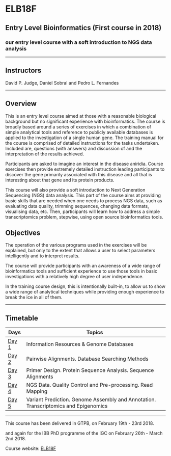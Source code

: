 # ELB18F 

## Entry Level Bioinformatics (First course in 2018)
### our entry level course with a soft introduction to NGS data analysis

-----

## Instructors
David P. Judge, Daniel Sobral and Pedro L. Fernandes

-----

## Overview
This is an entry level course aimed at those with a reasonable biological background but no significant experience with bioinformatics. The course is broadly based around a series of exercises in which a combination of simple analytical tools and reference to publicly available databases is applied to the investigation of a single human gene. The training manual for the course is comprised of detailed instructions for the tasks undertaken. Included are, questions (with answers) and discussion of and the interpretation of the results achieved.

Participants are asked to imagine an interest in the disease aniridia. Course exercises then provide extremely detailed instruction leading participants to discover the gene primarily associated with this disease and all that is interesting about that gene and its protein products.

This course will also provide a soft introduction to Next Generation Sequencing (NGS) data analysis. This part of the course aims at providing basic skills that are needed when one needs to process NGS data, such as evaluating data quality, trimming sequences, changing data formats, visualising data, etc. Then, participants will learn how to address a simple transcriptomics problem, stepwise, using open source bioinformatics tools.

## Objectives
The operation of the various programs used in the exercises will be explained, but only to the extent that allows a user to select parameters intelligently and to interpret results.

The course will provide participants with an awareness of a wide range of bioinformatics tools and sufficient experience to use those tools in basic investigations with a relatively high degree of user independence.

In the training course design, this is intentionally built-in, to allow us to show a wide range of analytical techniques while providing enough experience to break the ice in all of them.

-----

## Timetable

Days | Topics |
----- | ----- |
[Day 1](https://github.com/GTPB/ELB18F/blob/master/INDEX.md) | Information Resources & Genome Databases
[Day 2](https://github.com/GTPB/ELB18F/blob/master/INDEX.md) | Pairwise Alignments. Database Searching Methods
[Day 3](https://github.com/GTPB/ELB18F/blob/master/INDEX.md) | Primer Design. Protein Sequence Analysis. Sequence Alignments
[Day 4](https://github.com/GTPB/ELB18F/blob/master/NGS.md) | NGS Data. Quality Control and Pre-processing. Read Mapping
[Day 5](https://github.com/GTPB/ELB18F/blob/master/NGS.md) | Variant Prediction. Genome Assembly and Annotation. Transcriptomics and Epigenomics

-----

This course has been delivered in GTPB, on February 19th - 23rd 2018.

and again for the IBB PhD programme of the IGC on February 26th - March 2nd 2018.

Course website: 
[ELB18F](http://gtpb.igc.gulbenkian.pt/bicourses/2018/ELB18F/index.html) 
